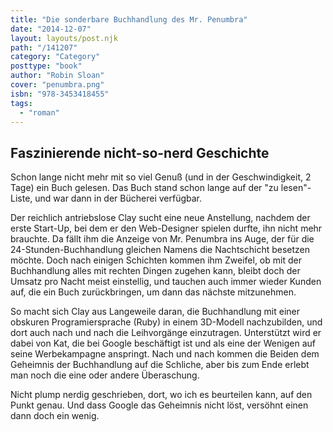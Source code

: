 ```yaml
---
title: "Die sonderbare Buchhandlung des Mr. Penumbra"
date: "2014-12-07"
layout: layouts/post.njk
path: "/141207"
category: "Category"
posttype: "book"
author: "Robin Sloan"
cover: "penumbra.png"
isbn: "978-3453418455"
tags:
  - "roman"
---
```


## Faszinierende nicht-so-nerd Geschichte

Schon lange nicht mehr mit so viel Genuß (und in der Geschwindigkeit, 2 Tage) ein Buch gelesen. Das Buch stand schon lange auf der "zu lesen"-Liste, und war dann in der Bücherei verfügbar.

Der reichlich antriebslose Clay sucht eine neue Anstellung, nachdem der erste Start-Up, bei dem er den
Web-Designer spielen durfte, ihn nicht mehr brauchte. Da fällt ihm die Anzeige von Mr. Penumbra ins Auge,
der für die 24-Stunden-Buchhandlung gleichen Namens die Nachtschicht besetzen möchte. Doch nach einigen Schichten
kommen ihm  Zweifel, ob mit der Buchhandlung alles mit rechten Dingen zugehen kann, bleibt doch der Umsatz pro
Nacht meist einstellig, und tauchen auch immer wieder Kunden auf, die ein Buch zurückbringen, um dann das
nächste mitzunehmen.

So macht sich Clay aus Langeweile daran, die Buchhandlung mit einer obskuren Programiersprache (Ruby) in einem
3D-Modell nachzubilden, und dort auch nach und nach die Leihvorgänge einzutragen. Unterstützt wird er dabei
von Kat, die bei Google beschäftigt ist und als eine der Wenigen auf seine Werbekampagne anspringt. Nach und nach
kommen die Beiden dem Geheimnis der Buchhandlung auf die Schliche, aber bis zum Ende erlebt man noch die eine
oder andere Überaschung.

Nicht plump nerdig geschrieben, dort, wo ich es beurteilen kann, auf den Punkt genau. Und dass Google das Geheimnis
nicht löst, versöhnt einen dann doch ein wenig.
